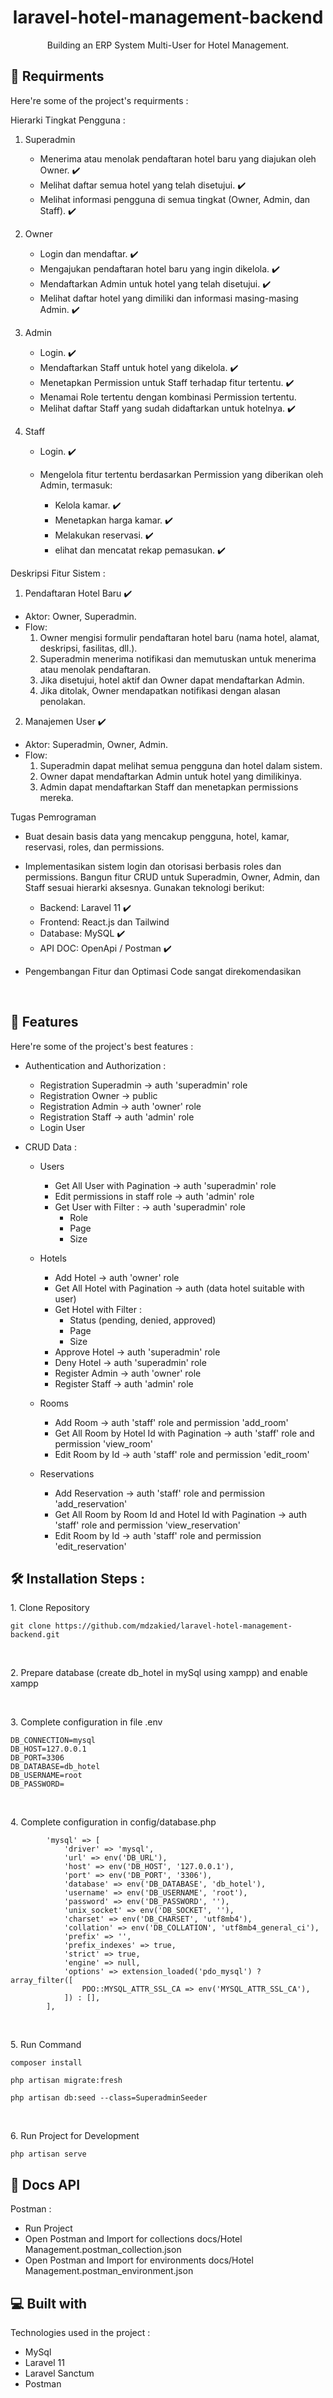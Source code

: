 <h1 align="center" id="title">laravel-hotel-management-backend</h1>


<p align="center" id="description">Building an ERP System Multi-User for Hotel Management.</p>

<h2>🚀 Requirments</h2>

Here're some of the project's requirments :

Hierarki Tingkat Pengguna :
1. Superadmin
    * Menerima atau menolak pendaftaran hotel baru yang diajukan oleh Owner. ✔️
    * Melihat daftar semua hotel yang telah disetujui. ✔️
    * Melihat informasi pengguna di semua tingkat (Owner, Admin, dan Staff). ✔️
  
2. Owner
    * Login dan mendaftar. ✔️ 
    * Mengajukan pendaftaran hotel baru yang ingin dikelola. ✔️
    * Mendaftarkan Admin untuk hotel yang telah disetujui. ✔️
    * Melihat daftar hotel yang dimiliki dan informasi masing-masing Admin. ✔️
  
3. Admin
    * Login. ✔️
    * Mendaftarkan Staff untuk hotel yang dikelola. ✔️
    * Menetapkan Permission untuk Staff terhadap fitur tertentu. ✔️
    * Menamai Role tertentu dengan kombinasi Permission tertentu. 
    * Melihat daftar Staff yang sudah didaftarkan untuk hotelnya. ✔️

4. Staff
    * Login. ✔️
    * Mengelola fitur tertentu berdasarkan Permission yang diberikan oleh Admin, 
    termasuk:

        *  Kelola kamar. ✔️
        *  Menetapkan harga kamar. ✔️
        *  Melakukan reservasi. ✔️
        *  elihat dan mencatat rekap pemasukan. ✔️


Deskripsi Fitur Sistem :
1. Pendaftaran Hotel Baru ✔️
* Aktor: Owner, Superadmin.
* Flow:
    1. Owner mengisi formulir pendaftaran hotel baru (nama hotel, alamat, deskripsi,
    fasilitas, dll.).
    2. Superadmin menerima notifikasi dan memutuskan untuk menerima atau
    menolak pendaftaran.
    3. Jika disetujui, hotel aktif dan Owner dapat mendaftarkan Admin.
    4. Jika ditolak, Owner mendapatkan notifikasi dengan alasan penolakan.
       
2. Manajemen User ✔️
* Aktor: Superadmin, Owner, Admin.
* Flow:
    1. Superadmin dapat melihat semua pengguna dan hotel dalam sistem.
    2. Owner dapat mendaftarkan Admin untuk hotel yang dimilikinya.
    3. Admin dapat mendaftarkan Staff dan menetapkan permissions mereka.

Tugas Pemrograman
* Buat desain basis data yang mencakup pengguna, hotel, kamar, reservasi,
roles, dan permissions.

* Implementasikan sistem login dan otorisasi berbasis roles dan permissions.
Bangun fitur CRUD untuk Superadmin, Owner, Admin, dan Staff sesuai hierarki
aksesnya.
Gunakan teknologi berikut:
    * Backend: Laravel 11 ✔️
    * Frontend: React.js dan Tailwind
    * Database: MySQL ✔️
    * API DOC: OpenApi / Postman ✔️
* Pengembangan Fitur dan Optimasi Code sangat direkomendasikan 

<br>
<h2>🧐 Features</h2>

Here're some of the project's best features :

*  Authentication and Authorization :
    * Registration Superadmin -> auth 'superadmin' role
    * Registration Owner -> public
    * Registration Admin -> auth 'owner' role
    * Registration Staff -> auth 'admin' role
    * Login User
    
*  CRUD Data :
    * Users
        * Get All User with Pagination -> auth 'superadmin' role
        * Edit permissions in staff role -> auth 'admin' role
        * Get User with Filter : -> auth 'superadmin' role
            * Role
            * Page
            * Size
    * Hotels
        * Add Hotel -> auth 'owner' role
        * Get All Hotel with Pagination -> auth (data hotel suitable with user) 
        * Get Hotel with Filter :
            * Status (pending, denied, approved)
            * Page
            * Size
        * Approve Hotel -> auth 'superadmin' role
        * Deny Hotel -> auth 'superadmin' role
        * Register Admin -> auth 'owner' role
        * Register Staff -> auth 'admin' role

    * Rooms 
        * Add Room ->  auth 'staff' role and permission 'add_room'
        * Get All Room by Hotel Id with Pagination -> auth 'staff' role and permission 'view_room' 
        * Edit Room by Id -> auth 'staff' role and permission 'edit_room'
     
    * Reservations 
        * Add Reservation ->  auth 'staff' role and permission 'add_reservation'
        * Get All Room by Room Id and Hotel Id with Pagination -> auth 'staff' role and permission 'view_reservation'
        * Edit Room by Id -> auth 'staff' role and permission 'edit_reservation'
  
<h2>🛠️ Installation Steps :</h2>

<p>1. Clone Repository</p>

```
git clone https://github.com/mdzakied/laravel-hotel-management-backend.git
```

<br />
<p>2. Prepare database (create db_hotel in mySql using xampp) and enable xampp </p>

<br />
<p>3. Complete configuration in file .env</p>

```
DB_CONNECTION=mysql
DB_HOST=127.0.0.1
DB_PORT=3306
DB_DATABASE=db_hotel
DB_USERNAME=root
DB_PASSWORD=
```

<br />
<p>4. Complete configuration in config/database.php</p>

```
        'mysql' => [
            'driver' => 'mysql',
            'url' => env('DB_URL'),
            'host' => env('DB_HOST', '127.0.0.1'),
            'port' => env('DB_PORT', '3306'),
            'database' => env('DB_DATABASE', 'db_hotel'),
            'username' => env('DB_USERNAME', 'root'),
            'password' => env('DB_PASSWORD', ''),
            'unix_socket' => env('DB_SOCKET', ''),
            'charset' => env('DB_CHARSET', 'utf8mb4'),
            'collation' => env('DB_COLLATION', 'utf8mb4_general_ci'),
            'prefix' => '',
            'prefix_indexes' => true,
            'strict' => true,
            'engine' => null,
            'options' => extension_loaded('pdo_mysql') ? array_filter([
                PDO::MYSQL_ATTR_SSL_CA => env('MYSQL_ATTR_SSL_CA'),
            ]) : [],
        ],
```

<br />
<p>5. Run Command</p>

```
composer install
```
```
php artisan migrate:fresh
```
```
php artisan db:seed --class=SuperadminSeeder   
```

<br />
<p>6. Run Project for Development</p>

```
php artisan serve  
```

<h2>📃 Docs API</h2>
  
Postman :
* Run Project
* Open Postman and Import for collections docs/Hotel Management.postman_collection.json
* Open Postman and Import for environments docs/Hotel Management.postman_environment.json


<h2>💻 Built with</h2>

Technologies used in the project :

*   MySql
*   Laravel 11
*   Laravel Sanctum
*   Postman
